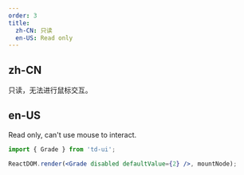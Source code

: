 ```yaml
---
order: 3
title:
  zh-CN: 只读
  en-US: Read only
---
```


## zh-CN

只读，无法进行鼠标交互。

## en-US

Read only, can't use mouse to interact.

````jsx
import { Grade } from 'td-ui';

ReactDOM.render(<Grade disabled defaultValue={2} />, mountNode);
````